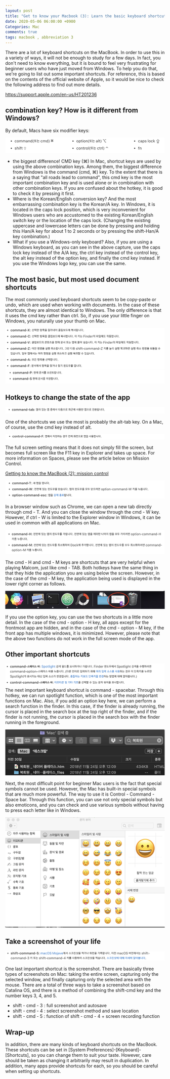 ```yaml
---
layout: post
title: "Get to know your Macbook (3): Learn the basic keyboard shortcuts"
date: 2020-05-06 06:00:00 +0900
Categories: Mac
comments: true
tags: macbook , abbreviation 3
---
```

There are a lot of keyboard shortcuts on the MacBook. In order to use this in a variety of ways, it will not be enough to study for a few days. In fact, you don't need to know everything, but it is bound to feel very frustrating for beginner users who have just moved from Windows. To help you do that, we're going to list out some important shortcuts. For reference, this is based on the contents of the official website of Apple, so it would be nice to check the following address to find out more details.

 https://support.apple.com/en-us/HT201236

## combination key? How is it different from Windows?

 By default, Macs have six modifier keys:

![img](https://github.com/newjin87/storage/blob/master/_img/mac/mac3-1.png?raw=true)

- the biggest difference! CMD key (⌘)
 In Mac, shortcut keys are used by using the above combination keys. Among them, the biggest difference from Windows is the command (cmd, ⌘) key. To the extent that there is a saying that "all roads lead to command", this cmd key is the most important combination key and is used alone or in combination with other combination keys. If you are confused about the hotkey, it is good to check it by pressing it first.
- Where is the Korean/English conversion key?
 And the most embarrassing combination key is the Korean/A key. In Windows, it is located in the caps lock position, which is very inconvenient for Windows users who are accustomed to the existing Korean/English switch key or the location of the caps lock. (Changing the existing uppercase and lowercase letters can be done by pressing and holding this Han/A key for about 1 to 2 seconds or by pressing the shift-Han/A key combination.)
- What if you use a Windows-only keyboard?
 Also, if you are using a Windows keyboard, as you can see in the above capture, use the caps lock key instead of the A/A key, the ctrl key instead of the control key, the alt key instead of the option key, and finally the cmd key instead. If you use the Windows logo key, you can use the same.

## The most basic, but most used document shortcuts

The most commonly used keyboard shortcuts seem to be copy-paste or undo, which are used when working with documents. In the case of these shortcuts, they are almost identical to Windows. The only difference is that it uses the cmd key rather than ctrl. So, if you use your little finger on Windows, you naturally use your thumb on Mac.

![img](https://github.com/newjin87/storage/blob/master/_img/mac/mac3-2.png?raw=true)
![img](https://github.com/newjin87/storage/blob/master/_img/mac/mac3-3.png?raw=true)

## Hotkeys to change the state of the app

![img](https://github.com/newjin87/storage/blob/master/_img/mac/mac3-4.png?raw=true)

 One of the shortcuts we use the most is probably the alt-tab key. On a Mac, of course, use the cmd key instead of alt.

![img](https://github.com/newjin87/storage/blob/master/_img/mac/mac3-5.png?raw=true)

 The full screen setting means that it does not simply fill the screen, but becomes full screen like the F11 key in Explorer and takes up space. For more information on Spaces, please see the article below on Mission Control.

 <a href = ""> Getting to know the MacBook (2): mission control </a>

![img](https://github.com/newjin87/storage/blob/master/_img/mac/mac3-6.png?raw=true)

 In a browser window such as Chrome, we can open a new tab directly through cmd - T. And you can close the window through the cmd - W key. However, if ctrl - W is limited to the Explorer window in Windows, it can be used in common with all applications on Mac.

![img](https://github.com/newjin87/storage/blob/master/_img/mac/mac3-7.png?raw=true)

 The cmd - H and cmd - M keys are shortcuts that are very helpful when playing Malcom, just like cmd - TAB. Both hotkeys have the same thing in that they hide the application you are using below the screen. However, in the case of the cmd - M key, the application being used is displayed in the lower right corner as follows.

![img](https://github.com/newjin87/storage/blob/master/_img/mac/mac3-8.png?raw=true)

 If you use the option key, you can use the two shortcuts in a little more detail. In the case of the cmd - option - H key, all apps except for the frontmost app are hidden, and in the case of the cmd - option - M key, if the front app has multiple windows, it is minimized.
 However, please note that the above two functions do not work in the full screen mode of the app.

## Other important shortcuts

![img](https://github.com/newjin87/storage/blob/master/_img/mac/mac3-9.png?raw=true)
 The next important keyboard shortcut is command - spacebar. Through this hotkey, we can run spotlight function, which is one of the most important functions on Mac. Also, if you add an option key here, we can perform a search function in the finder. In this case, if the finder is already running, the cursor is placed in the search box at the top right of the finder, and if the finder is not running, the cursor is placed in the search box with the finder running in the foreground.

![img](https://github.com/newjin87/storage/blob/master/_img/mac/mac3-10.png?raw=true)

Next, the most difficult point for beginner Mac users is the fact that special symbols cannot be used. However, the Mac has built-in special symbols that are much more powerful. The way to use it is Control - Command - Space bar. Through this function, you can use not only special symbols but also emoticons, and you can check and use various symbols without having to press each letter like in Windows.

![img](https://github.com/newjin87/storage/blob/master/_img/mac/mac3-11.png?raw=true)

## Take a screenshot of your life

![img](https://github.com/newjin87/storage/blob/master/_img/mac/mac3-12.png?raw=true)

 One last important shortcut is the screenshot. There are basically three types of screenshots on Mac: taking the entire screen, capturing only the selected window, and finally capturing only the selected area with the mouse. There are a total of three ways to take a screenshot based on Catalina OS, and there is a method of combining the shift-cmd key and the number keys 3, 4, and 5.

- shift - cmd - 3 : full screenshot and autosave
- shift - cmd - 4 : select screenshot method and save location
- shift - cmd - 5 : function of shift - cmd - 4 + screen recording function

## Wrap-up
In addition, there are many kinds of keyboard shortcuts on the MacBook. These shortcuts can be set in [System Preferences]-[Keyboard]-[Shortcuts], so you can change them to suit your taste. However, care should be taken as changing it arbitrarily may result in duplication. In addition, many apps provide shortcuts for each, so you should be careful when setting up shortcuts.